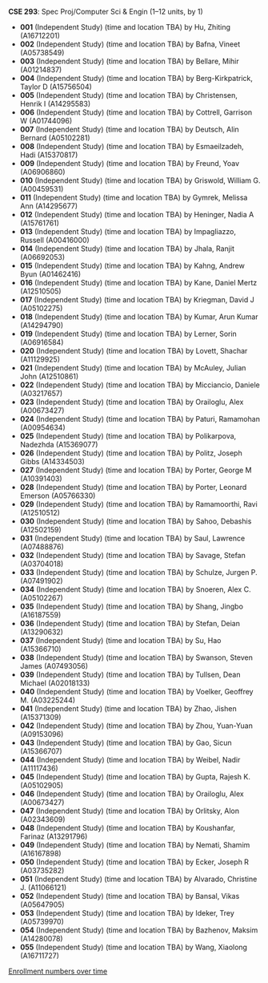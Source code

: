 **CSE 293**: Spec Proj/Computer Sci & Engin (1–12 units, by 1)

- **001** (Independent Study) (time and location TBA) by Hu, Zhiting (A16712201)
- **002** (Independent Study) (time and location TBA) by Bafna, Vineet (A05738549)
- **003** (Independent Study) (time and location TBA) by Bellare, Mihir (A01214837)
- **004** (Independent Study) (time and location TBA) by Berg-Kirkpatrick, Taylor D (A15756504)
- **005** (Independent Study) (time and location TBA) by Christensen, Henrik I (A14295583)
- **006** (Independent Study) (time and location TBA) by Cottrell, Garrison W (A01744096)
- **007** (Independent Study) (time and location TBA) by Deutsch, Alin Bernard (A05102281)
- **008** (Independent Study) (time and location TBA) by Esmaeilzadeh, Hadi (A15370817)
- **009** (Independent Study) (time and location TBA) by Freund, Yoav (A06906860)
- **010** (Independent Study) (time and location TBA) by Griswold, William G. (A00459531)
- **011** (Independent Study) (time and location TBA) by Gymrek, Melissa Ann (A14295677)
- **012** (Independent Study) (time and location TBA) by Heninger, Nadia A (A15761761)
- **013** (Independent Study) (time and location TBA) by Impagliazzo, Russell (A00416000)
- **014** (Independent Study) (time and location TBA) by Jhala, Ranjit (A06692053)
- **015** (Independent Study) (time and location TBA) by Kahng, Andrew Byun (A01462416)
- **016** (Independent Study) (time and location TBA) by Kane, Daniel Mertz (A12510505)
- **017** (Independent Study) (time and location TBA) by Kriegman, David J (A05102275)
- **018** (Independent Study) (time and location TBA) by Kumar, Arun Kumar (A14294790)
- **019** (Independent Study) (time and location TBA) by Lerner, Sorin (A06916584)
- **020** (Independent Study) (time and location TBA) by Lovett, Shachar (A11129925)
- **021** (Independent Study) (time and location TBA) by McAuley, Julian John (A12510861)
- **022** (Independent Study) (time and location TBA) by Micciancio, Daniele (A03217657)
- **023** (Independent Study) (time and location TBA) by Orailoglu, Alex (A00673427)
- **024** (Independent Study) (time and location TBA) by Paturi, Ramamohan (A00954634)
- **025** (Independent Study) (time and location TBA) by Polikarpova, Nadezhda (A15369077)
- **026** (Independent Study) (time and location TBA) by Politz, Joseph Gibbs (A14334503)
- **027** (Independent Study) (time and location TBA) by Porter, George M (A10391403)
- **028** (Independent Study) (time and location TBA) by Porter, Leonard Emerson (A05766330)
- **029** (Independent Study) (time and location TBA) by Ramamoorthi, Ravi (A12510512)
- **030** (Independent Study) (time and location TBA) by Sahoo, Debashis (A12502159)
- **031** (Independent Study) (time and location TBA) by Saul, Lawrence (A07488876)
- **032** (Independent Study) (time and location TBA) by Savage, Stefan (A03704018)
- **033** (Independent Study) (time and location TBA) by Schulze, Jurgen P. (A07491902)
- **034** (Independent Study) (time and location TBA) by Snoeren, Alex C. (A05102267)
- **035** (Independent Study) (time and location TBA) by Shang, Jingbo (A16187559)
- **036** (Independent Study) (time and location TBA) by Stefan, Deian (A13290632)
- **037** (Independent Study) (time and location TBA) by Su, Hao (A15366710)
- **038** (Independent Study) (time and location TBA) by Swanson, Steven James (A07493056)
- **039** (Independent Study) (time and location TBA) by Tullsen, Dean Michael (A02018133)
- **040** (Independent Study) (time and location TBA) by Voelker, Geoffrey M. (A03225244)
- **041** (Independent Study) (time and location TBA) by Zhao, Jishen (A15371309)
- **042** (Independent Study) (time and location TBA) by Zhou, Yuan-Yuan (A09153096)
- **043** (Independent Study) (time and location TBA) by Gao, Sicun (A15366707)
- **044** (Independent Study) (time and location TBA) by Weibel, Nadir (A11117436)
- **045** (Independent Study) (time and location TBA) by Gupta, Rajesh K. (A05102905)
- **046** (Independent Study) (time and location TBA) by Orailoglu, Alex (A00673427)
- **047** (Independent Study) (time and location TBA) by Orlitsky, Alon (A02343609)
- **048** (Independent Study) (time and location TBA) by Koushanfar, Farinaz (A13291796)
- **049** (Independent Study) (time and location TBA) by Nemati, Shamim (A16167898)
- **050** (Independent Study) (time and location TBA) by Ecker, Joseph R (A03735282)
- **051** (Independent Study) (time and location TBA) by Alvarado, Christine J. (A11066121)
- **052** (Independent Study) (time and location TBA) by Bansal, Vikas (A05647905)
- **053** (Independent Study) (time and location TBA) by Ideker, Trey (A05739970)
- **054** (Independent Study) (time and location TBA) by Bazhenov, Maksim (A14280078)
- **055** (Independent Study) (time and location TBA) by Wang, Xiaolong (A16711727)

[Enrollment numbers over time](./CSE293.tsv)
